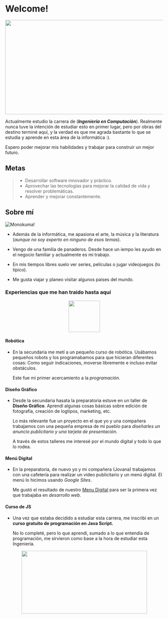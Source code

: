 # Welcome!
<img align="center" width="1100" height="300" src="https://media.tenor.com/W3ZV-AHSsGsAAAAd/rain-world-raining.gif">

Actualmente estudio la carrera de (***Ingeniería en Computación***). Realmente nunca tuve la intención de estudiar esto en primer lugar, pero por obras del destino terminé aquí, y la verdad es que me agrada bastante lo que se estudia y aprende en esta área de la informática :).

Espero poder mejorar mis habilidades y trabajar para construir un mejor futuro.

## Metas
> - Desarrollar software innovador y práctico.
> - Aprovechar las tecnologías para mejorar la calidad de vida y resolver problemáticas.
> - Aprender y mejorar constantemente.

## Sobre mí
![Monokuma!](https://media.tenor.com/o9p2N9FmJZwAAAAi/dance-moves-monokuma.gif)

- Además de la informática, me apasiona el arte, la música y la literatura (*aunque no soy experto en ninguno de esos temas*).

- Vengo de una familia de panaderos. Desde hace un iempo les ayudo en el negocio familiar y actualmente es mi trabajo.

- En mis tiempos libres suelo ver series, películas o jugar videojuegos (lo típico).

- Me gusta viajar y planeo visitar algunos paises del mundo.

### Experiencias que me han traido hasta aquí

<p align="center">
  <img width="100" height="100" src="https://media.tenor.com/jXwFHN1tXcUAAAAi/run-apple-run.gif">
</p>

#### Robótica
  - En la secundaria me metí a un pequeño curso de robótica. Usábamos pequeños robots y los programabamos para que hicieran diferentes cosas: Como seguir indicaciones, moverse libremente e incluso evitar obstáculos.

    Este fue mi primer acercamiento a la *programación*.

#### Diseño Gráfico
  - Desde la secundaria hasata la preparatoria estuve en un taller de **Diseño Gráfico**. Aprendí algunas cosas básicas sobre edición de fotografía, creación de logtipos, marketing, etc.

    Lo más relevante fue un proyecto en el que yo y una compañera trabajamos con una pequeña empresa de mi pueblo para *diseñarles un anuncio publicitario y una tarjeta de presentación.*

    A través de estos talleres me interesé por el mundo digital y todo lo que lo rodea.

#### Menú Digital
  - En la preparatoria, de nuevo yo y mi compañera (Jovana) trabajamos con una cafetería para realizar un video publicitario y un menú digital. El menú lo hicimos usando *Google Sites*.

    Me gustó el resultado de nuestro [Menu Digital](https://sites.google.com/alumnos.udg.mx/restaurant-1018/inicio) para ser la primera vez que trabajaba en *desarrollo web.*

#### Curso de JS
  - Una vez que estaba decidido a estudiar esta carrera, me inscribí en un **curso gratuito de programación en Java Script.**

    No lo completé, pero lo que aprendí, sumado a lo que entendía de programación, me sirvieron como base a la hora de estudiar esta Ingeniería.

<p align="center">
  <img width="400" height="200" src="https://media.tenor.com/eKQJVGxrE68AAAAi/portal-turret-are-you-still-there.gif">
</p>
